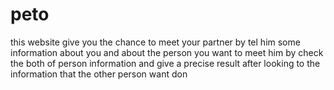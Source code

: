 # peto
this website give you the chance to meet your partner by tel him some information about you and about the person you want to meet him by check the both of person information and give a precise result after looking to the information that the other person want 
don